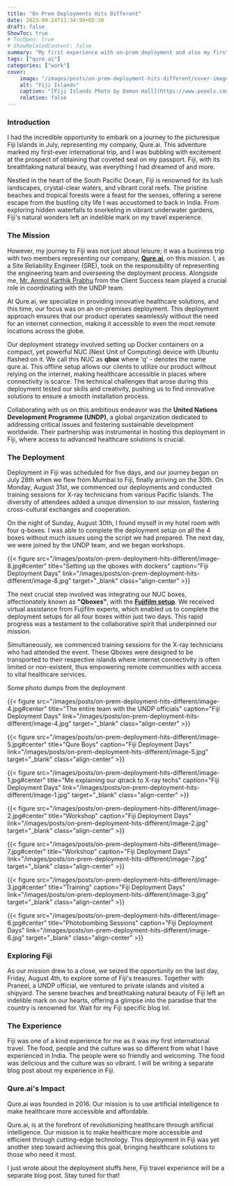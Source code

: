 ```yaml
---
title: "On Prem Deployments Hits Different"
date: 2023-09-24T11:34:59+05:30
draft: false
ShowToc: true
# TocOpen: true
# ShowRelatedContent: false
summary: "My first experience with on-prem deployment and also my first travel outside India."
tags: ["qure.ai"]
categories: ["work"]
cover:
    image: "/images/posts/on-prem-deployment-hits-different/cover-image.jpg"
    alt: "Fiji Islands"
    caption: "[Fiji Islands Photo by Damon Hall](https://www.pexels.com/photo/aerial-view-of-beach-and-huts-1752461/)"
    relative: false
---
```

### Introduction 

I had the incredible opportunity to embark on a journey to the picturesque Fiji Islands in July, representing my company, Qure.ai. This adventure marked my first-ever international trip, and I was bubbling with excitement at the prospect of obtaining that coveted seal on my passport. Fiji, with its breathtaking natural beauty, was everything I had dreamed of and more.

Nestled in the heart of the South Pacific Ocean, Fiji is renowned for its lush landscapes, crystal-clear waters, and vibrant coral reefs. The pristine beaches and tropical forests were a feast for the senses, offering a serene escape from the bustling city life I was accustomed to back in India. From exploring hidden waterfalls to snorkeling in vibrant underwater gardens, Fiji's natural wonders left an indelible mark on my travel experience.

### The Mission  

However, my journey to Fiji was not just about leisure; it was a business trip with two members representing our company, **[Qure.ai](https://www.qure.ai/)**, on this mission. I, as a Site Reliability Engineer (SRE), took on the responsibility of representing the engineering team and overseeing the deployment process. Alongside me, [Mr. Anmol Karthik Prabhu](https://www.linkedin.com/in/anmol-karthik-prabhu-clssgb%E2%84%A2-msc-bme-660627113/) from the Client Success team played a crucial role in coordinating with the UNDP team.

At Qure.ai, we specialize in providing innovative healthcare solutions, and this time, our focus was on an on-premises deployment. This deployment approach ensures that our product operates seamlessly without the need for an internet connection, making it accessible to even the most remote locations across the globe.

Our deployment strategy involved setting up Docker containers on a compact, yet powerful NUC (Next Unit of Computing) device with Ubuntu flashed on it. We call this NUC as **qbox** where 'q' - denotes the name qure.ai. This offline setup allows our clients to utilize our product without relying on the internet, making healthcare accessible in places where connectivity is scarce. The technical challenges that arose during this deployment tested our skills and creativity, pushing us to find innovative solutions to ensure a smooth installation process.

Collaborating with us on this ambitious endeavor was the **United Nations Development Programme (UNDP)**, a global organization dedicated to addressing critical issues and fostering sustainable development worldwide. Their partnership was instrumental in hosting this deployment in Fiji, where access to advanced healthcare solutions is crucial.

### The Deployment

Deployment in Fiji was scheduled for five days, and our journey began on July 28th when we flew from Mumbai to Fiji, finally arriving on the 30th. On Monday, August 31st, we commenced our deployments and conducted training sessions for X-ray technicians from various Pacific Islands. The diversity of attendees added a unique dimension to our mission, fostering cross-cultural exchanges and cooperation.

On the night of Sunday, August 30th, I found myself in my hotel room with four q-boxes. I was able to complete the deployment setup on all the 4 boxes without much issues using the script we had prepared. The next day, we were joined by the UNDP team, and we began workshops.

{{< figure src="/images/posts/on-prem-deployment-hits-different/image-8.jpg#center" title="Setting up the qboxes with dockers" caption="Fiji Deployment Days" link="/images/posts/on-prem-deployment-hits-different/image-8.jpg" target="_blank" class="align-center" >}}

The next crucial step involved was integrating our NUC boxes, affectionately known as **"Qboxes"**, with the **[Fujifilm setup](https://xairbyfujifilm.com/)**. We received virtual assistance from Fujifilm experts, which enabled us to complete the deployment setups for all four boxes within just two days. This rapid progress was a testament to the collaborative spirit that underpinned our mission.

Simultaneously, we commenced training sessions for the X-ray technicians who had attended the event. These Qboxes were designed to be transported to their respective islands where internet connectivity is often limited or non-existent, thus empowering remote communities with access to vital healthcare services.

Some photo dumps from the deployment

{{< figure src="/images/posts/on-prem-deployment-hits-different/image-4.jpg#center" title="The entire team with the UNDP officials" caption="Fiji Deployment Days" link="/images/posts/on-prem-deployment-hits-different/image-4.jpg" target="_blank" class="align-center" >}}

{{< figure src="/images/posts/on-prem-deployment-hits-different/image-5.jpg#center" title="Qure Boys" caption="Fiji Deployment Days" link="/images/posts/on-prem-deployment-hits-different/image-5.jpg" target="_blank" class="align-center" >}}

{{< figure src="/images/posts/on-prem-deployment-hits-different/image-1.jpg#center" title="Me explaining our qtrack to X-ray techs" caption="Fiji Deployment Days" link="/images/posts/on-prem-deployment-hits-different/image-1.jpg" target="_blank" class="align-center" >}}

{{< figure src="/images/posts/on-prem-deployment-hits-different/image-2.jpg#center" title="Workshop" caption="Fiji Deployment Days" link="/images/posts/on-prem-deployment-hits-different/image-2.jpg" target="_blank" class="align-center" >}}

{{< figure src="/images/posts/on-prem-deployment-hits-different/image-7.jpg#center" title="Workshop" caption="Fiji Deployment Days" link="/images/posts/on-prem-deployment-hits-different/image-7.jpg" target="_blank" class="align-center" >}}

{{< figure src="/images/posts/on-prem-deployment-hits-different/image-3.jpg#center" title="Training" caption="Fiji Deployment Days" link="/images/posts/on-prem-deployment-hits-different/image-3.jpg" target="_blank" class="align-center" >}}

{{< figure src="/images/posts/on-prem-deployment-hits-different/image-6.jpg#center" title="Photobombing Sessions" caption="Fiji Deployment Days" link="/images/posts/on-prem-deployment-hits-different/image-6.jpg" target="_blank" class="align-center" >}}


### Exploring Fiji

As our mission drew to a close, we seized the opportunity on the last day, Friday, August 4th, to explore some of Fiji's treasures. Together with Praneel, a UNDP official, we ventured to private islands and visited a shipyard. The serene beaches and breathtaking natural beauty of Fiji left an indelible mark on our hearts, offering a glimpse into the paradise that the country is renowned for. Wait for my Fiji specific blog lol.

### The Experience

Fiji was one of a kind experience for me as it was my first international travel. The food, people and the culture was so different from what I have experienced in India. The people were so friendly and welcoming. The food was delicious and the culture was so vibrant. I will be writing a separate blog post about my experience in Fiji.

### Qure.ai's Impact

Qure.ai was founded in 2016. Our mission is to use artificial intelligence to make healthcare more accessible and affordable.

Qure.ai, is at the forefront of revolutionizing healthcare through artificial intelligence. Our mission is to make healthcare more accessible and efficient through cutting-edge technology. This deployment in Fiji was yet another step toward achieving this goal, bringing healthcare solutions to those who need it most.  

I just wrote about the deployment stuffs here, Fiji travel experience will be a separate blog post. Stay tuned for that!